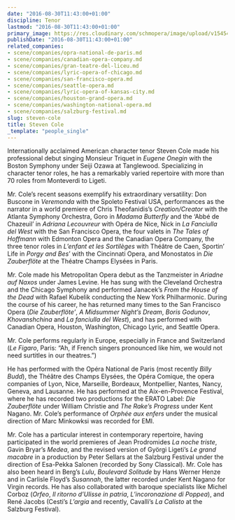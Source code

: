 ```yaml
---
date: "2016-08-30T11:43:00+01:00"
discipline: Tenor
lastmod: "2016-08-30T11:43:00+01:00"
primary_image: https://res.cloudinary.com/schmopera/image/upload/v1545409169/media/webhook-uploads/1472553734019/2016-08-30---Steven-Cole.jpg.jpg
publishDate: "2016-08-30T11:43:00+01:00"
related_companies:
- scene/companies/opra-national-de-paris.md
- scene/companies/canadian-opera-company.md
- scene/companies/gran-teatre-del-liceu.md
- scene/companies/lyric-opera-of-chicago.md
- scene/companies/san-francisco-opera.md
- scene/companies/seattle-opera.md
- scene/companies/lyric-opera-of-kansas-city.md
- scene/companies/houston-grand-opera.md
- scene/companies/washington-national-opera.md
- scene/companies/salzburg-festival.md
slug: steven-cole
title: Steven Cole
_template: "people_single"
---
```


Internationally acclaimed American character tenor Steven Cole made his professional debut singing Monsieur Triquet in *Eugene Onegin* with the Boston Symphony under Seiji Ozawa at Tanglewood. Specializing in character tenor roles, he has a remarkably varied repertoire with more than 70 roles from Monteverdi to Ligeti.

Mr. Cole’s recent seasons exemplify his extraordinary versatility: Don Buscone in *Veremonda* with the Spoleto Festival USA, performances as the narrator in a world premiere of Chris Theofanidis’s *Creation/Creator* with the Atlanta Symphony Orchestra, Goro in *Madama Butterfly* and the ‘Abbé de Chazeuil’ in *Adriana Lecouvreur* with Opéra de Nice, Nick in *La Fanciulla del West* with the San Francisco Opera, the four valets in *The Tales of Hoffmann* with Edmonton Opera and the Canadian Opera Company, the three tenor roles in *L’enfant et les Sortilèges* with Théâtre de Caen, Sportin’ Life in *Porgy and Bes*’ with the Cincinnati Opera, and Monostatos in *Die Zauberflöte* at the Théatre Champs Elysées in Paris.

Mr. Cole made his Metropolitan Opera debut as the Tanzmeister in *Ariadne auf Naxos* under James Levine. He has sung with the Cleveland Orchestra and the Chicago Symphony and performed Janacek’s *From the House of the Dead* with Rafael Kubelik conducting the New York Philharmonic. During the course of his career, he has returned many times to the San Francisco Opera (*Die Zauberflöte'*, *A Midsummer Night’s Dream*, *Boris Godunov*, *Khovanshchina* and *La fanciulla del West*), and has performed with Canadian Opera, Houston, Washington, Chicago Lyric, and Seattle Opera. 

Mr. Cole performs regularly in Europe, especially in France and Switzerland (*Le Figaro*, Paris: “Ah, if French singers pronounced like him, we would not need surtitles in our theatres.”)

He has performed with the Opéra National de Paris (most recently *Billy Budd*), the Théâtre des Champs Elysées, the Opéra Comique, the opera companies of Lyon, Nice, Marseille, Bordeaux, Montpellier, Nantes, Nancy, Geneva, and Lausanne. He has performed at the Aix-en-Provence Festival, where he has recorded two productions for the ERATO Label: *Die Zauberflöte* under William Christie and *The Rake’s Progress* under Kent Nagano. Mr. Cole’s performance of *Orphée aux enfers* under the musical direction of Marc Minkowksi was recorded for EMI.

Mr. Cole has a particular interest in contemporary repertoire, having participated in the world premieres of Jean Prodromides *La noche triste*, Gavin Bryar’s *Medea*, and the revised version of Györgi Ligeti’s *Le grand macabre* in a production by Peter Sellars at the Salzburg Festival under the direction of Esa-Pekka Salonen (recorded by Sony Classical). Mr. Cole has also been heard in Berg’s *Lulu*, *Boulevard Solitude* by Hans Werner Henze and in Carlisle Floyd’s *Susannah*, the latter recorded under Kent Nagano for Virgin records. He has also collaborated with baroque specialists like Michel Corboz (*Orfeo*, *Il ritorno d’Ulisse in patria*, *L’incoronazione di Poppea*), and René Jacobs (Cesti’s *L’argia* and recently, Cavalli’s *La Calisto* at the Salzburg Festival).
